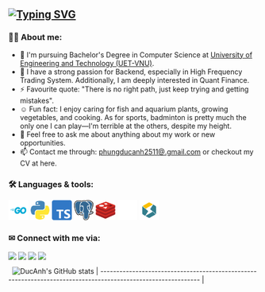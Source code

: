 ## [![Typing SVG](https://readme-typing-svg.herokuapp.com?font=Fira+Code&pause=1000&width=800&lines=Knowledge,+Hardworking,+Passionate)](https://git.io/typing-svg)


### 👩‍💻 About me:

- 🌱 I'm pursuing Bachelor's Degree in Computer Science at [University of Engineering and Technology (UET-VNU)](https://uet.vnu.edu.vn/).
- 🔭 I have a strong passion for Backend, especially in High Frequency Trading System. Additionally, I am deeply interested in Quant Finance.
- ⚡ Favourite quote: "There is no right path, just keep trying and getting mistakes".
- ☺️ Fun fact: I enjoy caring for fish and aquarium plants, growing vegetables, and cooking. As for sports, badminton is pretty much the only one I can play—I'm terrible at the others, despite my height.
- 💬 Feel free to ask me about anything about my work or new opportunities.
- 📫 Contact me through: [phungducanh2511@.gmail.com](mailto:phungducanh2511@gmail.com) or checkout my CV at here.

### 🛠 Languages & tools:

<div>          
  <p align="left">
    <img src="./logo/go.svg" title="Go" width="40" height="40" />
    <img src="./logo/python.png" title="python" width="40" height="40" />
    <img src="./logo/typescript.png" title="Typescript" width="40" height="40" />
    <img src="./logo/postgresql.png" title="PostgreSQL" width="40" height="40" />
    <img src="./logo/redis.png" title="Redis" width="40" height="40" />
    <img src="./logo/kafka.png" title="Kafka" width="40" height="40" />
    <img src="./logo/starrocks.png" title="StarRocks" width="40" height="40" />
  </p>
</div>

### ✉ Connect with me via:

<a href="https://github.com/spaghetti-lover" target="blank"><img align="center" src="https://img.shields.io/badge/-ducanh2511-1C1C1C?logo=github&logoColor=white"/></a>
<a href="https://www.linkedin.com/in/duc-anh-phung-025a3a248/" target="blank"><img align="center" src="https://img.shields.io/badge/-ducanh2511-0077B5?logo=linkedin&logoColor=white" /></a>
<a href="https://www.facebook.com/profile.php?id=100014872231760" target="blank"><img align="center" src="https://img.shields.io/badge/-PhungDucAnh-4267b2?logo=facebook&logoColor=white"/></a>
<a href="https://www.instagram.com/justme.ducanh/" target="blank"><img align="center" src="https://img.shields.io/badge/-justme.ducanh-F67A00?logo=instagram&logoColor=white" /></a>

&nbsp;
  ![DucAnh's GitHub stats](https://github-readme-stats.vercel.app/api?username=spaghetti-lover&show_icons=true)
| ------------------------------------------------------------------------------------------------------------- |
